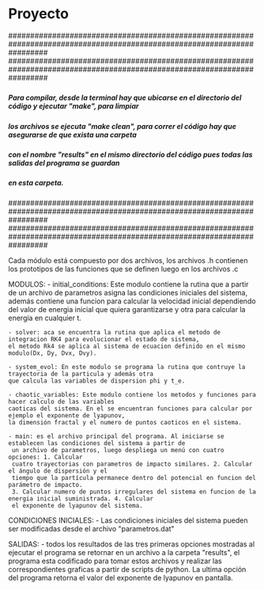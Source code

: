 # Proyecto

#########################################################################################################################
#########################################################################################################################
#####                                                                                                               #####
##### Para compilar, desde la terminal hay que ubicarse en el directorio del código y ejecutar "make", para limpiar #####
##### los archivos se ejecuta "make clean", para correr el código hay que asegurarse de que exista una carpeta      #####
##### con el nombre "results" en el mismo directorio del código pues todas las salidas del programa se guardan      #####
##### en esta carpeta.                                                                                              #####
#########################################################################################################################
#########################################################################################################################

Cada módulo está compuesto por dos archivos, los archivos .h contienen los prototipos de las funciones 
que se definen luego en los archivos .c

  MODULOS:
    - initial_conditions: Este modulo contiene la rutina que a partir de un archivo de parametros asigna las 
    condiciones iniciales del sistema, además contiene una funcion para calcular la velocidad inicial 
    dependiendo del valor de energia inicial que quiera garantizarse y otra para calcular la energía en cualquier t.

    - solver: aca se encuentra la rutina que aplica el metodo de integracion RK4 para evolucionar el estado de sistema,
    el metodo Rk4 se aplica al sistema de ecuacion definido en el mismo modulo(Dx, Dy, Dvx, Dvy).

    - system_evol: En este modulo se programa la rutina que contruye la trayectoria de la particula y además otra
    que calcula las variables de dispersion phi y t_e.
    
    - chaotic_variables: Este modulo contiene los metodos y funciones para hacer calculo de las variables 
    caoticas del sistema. En el se encuentran funciones para calcular por ejemplo el exponente de lyapunov,
    la dimensión fractal y el numero de puntos caoticos en el sistema.

    - main: es el archivo principal del programa. Al iniciarse se establecen las condiciones del sistema a partir de
     un archivo de parametros, luego despliega un menú con cuatro opciones: 1. Calcular
     cuatro trayectorias con parametros de impacto similares. 2. Calcular el ángulo de dispersión y el
     tiempo que la partícula permanece dentro del potencial en funcion del parámetro de impacto.
     3. Calcular numero de puntos irregulares del sistema en funcion de la energia inicial suministrada. 4. Calcular 
     el exponente de lyapunov del sistema.

  CONDICIONES INICIALES:
    - Las condiciones iniciales del sistema pueden ser modificadas desde el archivo "parametros.dat"
  
  SALIDAS:
    - todos los resultados de las tres primeras opciones mostradas al ejecutar el programa se retornar en un archivo a 
    la carpeta "results", el programa esta codificado para tomar estos archivos y realizar las correspondientes graficas 
    a partir de scripts de python. La ultima opción del programa retorna el valor del exponente de lyapunov en pantalla.
